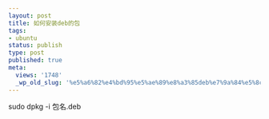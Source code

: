 ```yaml
---
layout: post
title: 如何安装deb的包
tags:
- ubuntu
status: publish
type: post
published: true
meta:
  views: '1748'
  _wp_old_slug: '%e5%a6%82%e4%bd%95%e5%ae%89%e8%a3%85deb%e7%9a%84%e5%8c%85'
---
```

sudo dpkg -i 包名.deb